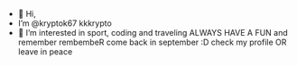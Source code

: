 - 👋 Hi,
- I’m @kryptok67 kkkrypto
- 👀 I’m interested in sport, coding and traveling
ALWAYS HAVE A FUN and remember rembembeR come back in september :D
check my profile
OR leave in peace 
